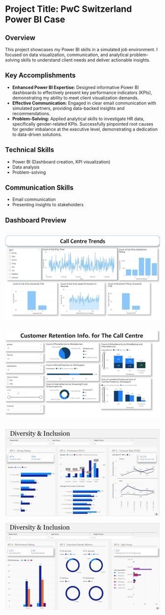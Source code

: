 # Project Title: PwC Switzerland Power BI Case

## Overview

This project showcases my Power BI skills in a simulated job environment. I focused on data visualization, communication, and analytical problem-solving skills to understand client needs and deliver actionable insights.

## Key Accomplishments

* **Enhanced Power BI Expertise:** Designed informative Power BI dashboards to effectively present key performance indicators (KPIs), demonstrating my ability to meet client visualization demands.
* **Effective Communication:** Engaged in clear email communication with simulated partners, providing data-backed insights and recommendations. 
* **Problem-Solving:** Applied analytical skills to investigate HR data, specifically gender-related KPIs. Successfully pinpointed root causes for gender imbalance at the executive level, demonstrating a dedication to data-driven solutions. 

## Technical Skills

* Power BI (Dashboard creation, KPI visualization)
* Data analysis
* Problem-solving 

## Communication Skills

* Email communication
* Presenting insights to stakeholders

## Dashboard Preview
![PowerBI Dashboard Screenshot](/images/1.jpg)
---
![PowerBI Dashboard Screenshot](/images/2.jpg)
---
![PowerBI Dashboard Screenshot](/images/3.jpg)
---
![PowerBI Dashboard Screenshot](/images/4.jpg)

